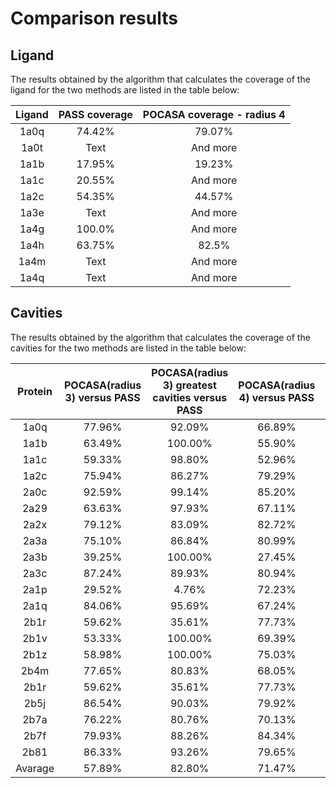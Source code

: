 # Comparison results

## Ligand
The results obtained by the algorithm that calculates the coverage of the ligand for the two methods are listed in the table below:

| Ligand | PASS coverage | POCASA coverage - radius 4 |
| :---:  |    :----:     |          :---:             |
| 1a0q   | 74.42%        | 79.07%                     |
| 1a0t   | Text          | And more                   |
| 1a1b   | 17.95%        | 19.23%                     |
| 1a1c   | 20.55%        | And more                   |
| 1a2c   | 54.35%        | 44.57%                     |
| 1a3e   | Text          | And more                   |
| 1a4g   | 100.0%        | And more                   |
| 1a4h   | 63.75%        | 82.5%                      |
| 1a4m   | Text          | And more                   |
| 1a4q  | Text          | And more                   |




## Cavities
The results obtained by the algorithm that calculates the coverage of the cavities for the two methods are listed in the table below:


| Protein | POCASA(radius 3) versus PASS | POCASA(radius 3) greatest cavities versus PASS | POCASA(radius 4) versus PASS | POCASA(radius 4) greatest cavities versus PASS | PASS versus POCASA(radius 3) | PASS versus POCASA(radius 4) | 
|:-------:|:----------------------------:|:----------------------------------------------:|:----------------------------:|:----------------------------------------------:|:----------------------------:|:----------------------------:| 
|  1a0q   |            77.96%            |                     92.09%                     |            66.89%            |                     74.53%                     |            81.63%            |            88.97%            |                           
|  1a1b   |            63.49%            |                    100.00%                     |            55.90%            |                    100.00%                     |            75.00%            |            87.51%            |              
|  1a1c   |            59.33%            |                     98.80%                     |            52.96%            |                     98.29%                     |            71.23%            |            89.04%            |                         
|  1a2c   |            75.94%            |                     86.27%                     |            79.29%            |                     85.01%                     |            36.01%            |            80.28%            |                    
|  2a0c   |            92.59%            |                     99.14%                     |            85.20%            |                     91.33%                     |            56.20%            |            95.64%            |     
|  2a29   |            63.63%            |                     97.93%                     |            67.11%            |                     99.00%                     |            55.86%            |            98.12%            |    
|  2a2x   |            79.12%            |                     83.09%                     |            82.72%            |                     85.52%                     |            48.38%            |            91.79%            |    
|  2a3a   |            75.10%            |                     86.84%                     |            80.99%            |                     86.60%                     |            48.77%            |            97.54%            |    
|  2a3b   |            39.25%            |                    100.00%                     |            27.45%            |                     28.77%                     |            45.16%            |            74.19%            |    
|  2a3c   |            87.24%            |                     89.93%                     |            80.94%            |                     85.21%                     |            67.63%            |            86.20%            |    
|  2a1p   |            29.52%            |                     4.76%                      |            72.23%            |                     74.73%                     |            8.49%             |            78.70%            |    
|  2a1q   |            84.06%            |                     95.69%                     |            67.24%            |                     78.06%                     |            75.55%            |            96.11%            |    
|  2b1r   |            59.62%            |                     35.61%                     |            77.73%            |                     83.96%                     |            25.10%            |            97.48%            |    
|  2b1v   |            53.33%            |                    100.00%                     |            69.39%            |                    100.00%                     |            21.64%            |            66.91%            |    
|  2b1z   |            58.98%            |                    100.00%                     |            75.03%            |                    100.00%                     |            22.76%            |            71.91%            |    
|  2b4m   |            77.65%            |                     80.83%                     |            68.05%            |                     74.44%                     |            79.74%            |            85.34%            |    
|  2b1r   |            59.62%            |                     35.61%                     |            77.73%            |                     83.96%                     |            25.10%            |            97.48%            |    
|  2b5j   |            86.54%            |                     90.03%                     |            79.92%            |                     86.39%                     |            77.39%            |            82.28%            |    
|  2b7a   |            76.22%            |                     80.76%                     |            70.13%            |                     74.21%                     |            83.29%            |            89.97%            |    
|  2b7f   |            79.93%            |                     88.26%                     |            84.34%            |                     92.31%                     |            49.44%            |            91.87%            |    
|  2b81   |            86.33%            |                     93.26%                     |            79.65%            |                     82.97%                     |            82.97%            |            93.45%            |    
| Avarage |            57.89%            |                     82.80%                     |            71.47%            |                     88.12%                     |            54.13%            |            87.65%            |    
